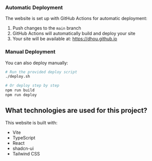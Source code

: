 ### Automatic Deployment
The website is set up with GitHub Actions for automatic deployment:
1. Push changes to the `main` branch
2. GitHub Actions will automatically build and deploy your site
3. Your site will be available at: https://dhou.github.io

### Manual Deployment
You can also deploy manually:
```sh
# Run the provided deploy script
./deploy.sh

# Or deploy step by step
npm run build
npm run deploy
```

## What technologies are used for this project?

This website is built with:

- Vite
- TypeScript
- React
- shadcn-ui
- Tailwind CSS
